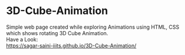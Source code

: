 # 3D-Cube-Animation
Simple web page created while exploring Animations using HTML, CSS which shows rotating 3D Cube Animation. <br>
Have a Look: <br>
https://sagar-saini-iiits.github.io/3D-Cube-Animation/
